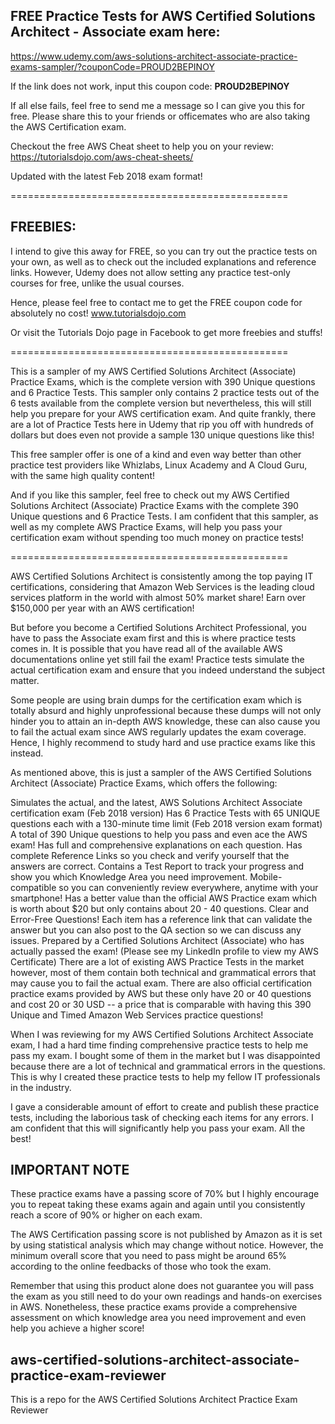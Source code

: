 ## FREE Practice Tests for AWS Certified Solutions Architect - Associate exam here: 

https://www.udemy.com/aws-solutions-architect-associate-practice-exams-sampler/?couponCode=PROUD2BEPINOY

If the link does not work, input this coupon code: **PROUD2BEPINOY**

If all else fails, feel free to send me a message so I can give you this for free. 
Please share this to your friends or officemates who are also taking the AWS Certification exam.

Checkout the free AWS Cheat sheet to help you on your review: https://tutorialsdojo.com/aws-cheat-sheets/ 

Updated with the latest Feb 2018 exam format! 

================================================

## FREEBIES:

I intend to give this away for FREE, so you can try out the practice tests on your own, as well as to check out the included explanations and reference links. However, Udemy does not allow setting any practice test-only courses for free, unlike the usual courses. 

Hence, please feel free to contact me to get the FREE coupon code for absolutely no cost! www.tutorialsdojo.com

Or visit the Tutorials Dojo page in Facebook to get more freebies and stuffs!

================================================

This is a sampler of my AWS Certified Solutions Architect (Associate) Practice Exams, which is the complete version with 390 Unique questions and 6 Practice Tests. This sampler only contains 2 practice tests out of the 6 tests available from the complete version but nevertheless, this will still help you prepare for your AWS certification exam. And quite frankly, there are a lot of Practice Tests here in Udemy that rip you off with hundreds of dollars but does even not provide a sample 130 unique questions like this! 

This free sampler offer is one of a kind and even way better than other practice test providers like Whizlabs, Linux Academy and A Cloud Guru, with the same high quality content! 

And if you like this sampler, feel free to check out my AWS Certified Solutions Architect (Associate) Practice Exams with the complete 390 Unique questions and 6 Practice Tests. I am confident that this sampler, as well as my complete AWS Practice Exams, will help you pass your certification exam without spending too much money on practice tests!

================================================

AWS Certified Solutions Architect is consistently among the top paying IT certifications, considering that Amazon Web Services is the leading cloud services platform in the world with almost 50% market share! Earn over $150,000 per year with an AWS certification!

But before you become a Certified Solutions Architect Professional, you have to pass the Associate exam first and this is where practice tests comes in. It is possible that you have read all of the available AWS documentations online yet still fail the exam! Practice tests simulate the actual certification exam and ensure that you indeed understand the subject matter. 

Some people are using brain dumps for the certification exam which is totally absurd and highly unprofessional because these dumps will not only hinder you to attain an in-depth AWS knowledge, these can also cause you to fail the actual exam since AWS regularly updates the exam coverage. Hence, I highly recommend to study hard and use practice exams like this instead. 

As mentioned above, this is just a sampler of the AWS Certified Solutions Architect (Associate) Practice Exams, which offers the following:

Simulates the actual, and the latest, AWS Solutions Architect Associate certification exam (Feb 2018 version) 
Has 6 Practice Tests with 65 UNIQUE questions each with a 130-minute time limit (Feb 2018 version exam format) 
A total of 390 Unique questions to help you pass and even ace the AWS exam!
Has full and comprehensive explanations on each question.
Has complete Reference Links so you check and verify yourself that the answers are correct.
Contains a Test Report to track your progress and show you which Knowledge Area you need improvement.
Mobile-compatible so you can conveniently review everywhere, anytime with your smartphone!
Has a better value than the official AWS Practice exam which is worth about $20 but only contains about 20 - 40 questions.
Clear and Error-Free Questions! Each item has a reference link that can validate the answer but you can also post to the QA section so we can discuss any issues.
Prepared by a Certified Solutions Architect (Associate) who has actually passed the exam! (Please see my LinkedIn profile to view my AWS Certificate)
There are a lot of existing AWS Practice Tests in the market however, most of them contain both technical and grammatical errors that may cause you to fail the actual exam. There are also official certification practice exams provided by AWS but these only have 20 or 40 questions and cost 20 or 30 USD -- a price that is comparable with having this 390 Unique and Timed Amazon Web Services practice questions! 

When I was reviewing for my AWS Certified Solutions Architect Associate exam, I had a hard time finding comprehensive practice tests to help me pass my exam. I bought some of them in the market but I was disappointed because there are a lot of technical and grammatical errors in the questions. This is why I created these practice tests to help my fellow IT professionals in the industry. 

I gave a considerable amount of effort to create and publish these practice tests, including the laborious task of checking each items for any errors. I am confident that this will significantly help you pass your exam. All the best!




## IMPORTANT NOTE 

These practice exams have a passing score of 70% but I highly encourage you to repeat taking these exams again and again until you consistently reach a score of 90% or higher on each exam. 

The AWS Certification passing score is not published by Amazon as it is set by using statistical analysis which may change without notice. However, the minimum overall score that you need to pass might be around 65% according to the online feedbacks of those who took the exam.

Remember that using this product alone does not guarantee you will pass the exam as you still need to do your own readings and hands-on exercises in AWS. Nonetheless, these practice exams provide a comprehensive assessment on which knowledge area you need improvement and even help you achieve a higher score!

## aws-certified-solutions-architect-associate-practice-exam-reviewer
This is a repo for the AWS Certified Solutions Architect Practice Exam Reviewer
